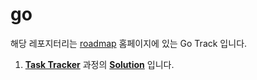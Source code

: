# go
 
해당 레포지터리는 [roadmap](https://roadmap.sh) 홈페이지에 있는 Go Track 입니다.

1. [**Task Tracker**](https://roadmap.sh/projects/task-tracker) 과정의 [**Solution**](task-tracker) 입니다.
